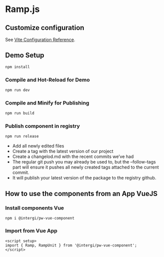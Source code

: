 # Ramp.js

## Customize configuration

See [Vite Configuration Reference](https://vitejs.dev/config/).

## Demo Setup

```sh
npm install
```

### Compile and Hot-Reload for Demo

```sh
npm run dev
```

### Compile and Minify for Publishing

```sh
npm run build
```

### Publish component in registry

```sh
npm run release
```

- Add all newly edited files
- Create a tag with the latest version of our project
- Create a changelod.md with the recent commits we’ve had
- The regular git push you may already be used to, but the –follow-tags part will ensure it pushes all newly created tags attached to the current commit.
- It will publish your latest version of the package to the registry github.

## How to use the components from an App VueJS

### Install components Vue

```
npm i @intergi/pw-vue-component
```

### Import from Vue App

```
<script setup>
import { Ramp, RampUnit } from '@intergi/pw-vue-component';
</script>
```
